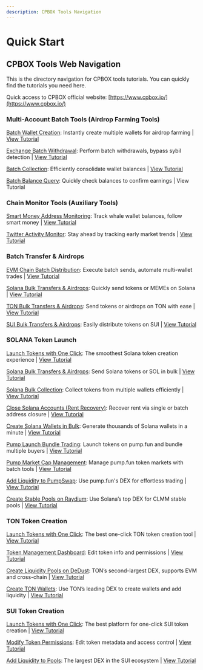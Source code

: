 ```yaml
---
description: CPBOX Tools Navigation
---
```


# Quick Start

## CPBOX Tools Web Navigation

This is the directory navigation for CPBOX tools tutorials. You can quickly find the tutorials you need here.

Quick access to CPBOX official website: [https://www.cpbox.io/](https://www.cpbox.io/)

### Multi-Account Batch Tools (Airdrop Farming Tools)

[Batch Wallet Creation](https://www.cpbox.io/batch/generate-wallet): Instantly create multiple wallets for airdrop farming | [View Tutorial](xiao-bai-bi-kan-xi-lie/pi-liang-di-zhi-sheng-cheng.md)

[Exchange Batch Withdrawal](https://www.cpbox.io/exchange/withdraw): Perform batch withdrawals, bypass sybil detection | [View Tutorial](shi-yong-gong-ju/jiao-yi-suo-pi-liang-ti-bi.md)

[Batch Collection](https://www.cpbox.io/batch/collection): Efficiently consolidate wallet balances | [View Tutorial](pi-liang-gong-ju/pi-liang-gui-ji.md)

[Batch Balance Query](https://www.cpbox.io/batch/check-balance): Quickly check balances to confirm earnings | View Tutorial

### Chain Monitor Tools (Auxiliary Tools)

[Smart Money Address Monitoring](https://www.cpbox.io/balance/monitor): Track whale wallet balances, follow smart money | [View Tutorial](shi-yong-gong-ju/yuejian-kong.md)

[Twitter Activity Monitor](https://www.cpbox.io/en/twitter/group): Stay ahead by tracking early market trends | [View Tutorial](shi-yong-gong-ju/twitter-jian-kong.md)

### Batch Transfer & Airdrops

[EVM Chain Batch Distribution](https://www.cpbox.io/en/batch/send-token): Execute batch sends, automate multi-wallet trades | [View Tutorial](pi-liang-gong-ju/pi-liang-fa-song.md)

[Solana Bulk Transfers & Airdrops](https://www.cpbox.io/en/solana/batch/send): Quickly send tokens or MEMEs on Solana | [View Tutorial](lian-gong-ju/solana-gong-ju/solana-pi-liang-zhuan-zhang-kong-tou-fa-song.md)

[TON Bulk Transfers & Airdrops](https://www.cpbox.io/en/ton/batch-send-token): Send tokens or airdrops on TON with ease | [View Tutorial](lian-gong-ju/ton-gong-ju/ton-pi-liang-zhuan-zhang-kong-tou-fa-song.md)

[SUI Bulk Transfers & Airdrops](https://www.cpbox.io/en/sui/batch-send-token): Easily distribute tokens on SUI | [View Tutorial](lian-gong-ju/sui-gong-ju/sui-pi-liang-fa-song-kong-tou-fa-song.md)

### SOLANA Token Launch

[Launch Tokens with One Click](https://docs.cpbox.io/en/solana-gong-ju/solana-yi-jian-fa-bi.html): The smoothest Solana token creation experience | [View Tutorial](solana-gong-ju/solana-yi-jian-fa-bi.md)

[Solana Bulk Transfers & Airdrops](https://www.cpbox.io/en/solana/batch/send): Send Solana tokens or SOL in bulk | [View Tutorial](lian-gong-ju/solana-gong-ju/solana-pi-liang-zhuan-zhang-kong-tou-fa-song.md)

[Solana Bulk Collection](https://www.cpbox.io/en/solana/batch/collection): Collect tokens from multiple wallets efficiently | [View Tutorial](lian-gong-ju/solana-gong-ju/solana-pi-liang-gui-ji.md)

[Close Solana Accounts (Rent Recovery)](https://www.cpbox.io/en/solana/close-account): Recover rent via single or batch address closure | [View Tutorial](solana-gong-ju/solana-guan-bi-di-zhi-zu-jin-hui-shou.md)

[Create Solana Wallets in Bulk](https://www.cpbox.io/en/batch/generate-wallet): Generate thousands of Solana wallets in a minute | [View Tutorial](lian-gong-ju/solana-gong-ju/solana-qian-bao-pi-liang-chuang-jian.md)

[Pump Launch Bundle Trading](https://www.cpbox.io/en/solana/pump/publish): Launch tokens on pump.fun and bundle multiple buyers | [View Tutorial](solana-gong-ju/pump-kai-pan-he-bing-mai-ru.md)

[Pump Market Cap Management](https://www.cpbox.io/en/solana/bmm?id=3): Manage pump.fun token markets with batch tools | [View Tutorial](solana-gong-ju/pump-shi-zhi-guan-li.md)

[Add Liquidity to PumpSwap](https://swap.pump.fun/?input=So11111111111111111111111111111111111111112): Use pump.fun's DEX for effortless trading | [View Tutorial](lian-gong-ju/solana-gong-ju/pumpswap-liu-dong-xing-tian-jia.md)

[Create Stable Pools on Raydium](https://raydium.io/liquidity-pools/): Use Solana’s top DEX for CLMM stable pools | [View Tutorial](lian-gong-ju/solana-gong-ju/raydium-tian-jia-liu-dong-xing-wen-ding-chi-chuang-jian.md)

### TON Token Creation

[Launch Tokens with One Click](https://www.cpbox.io/en/ton/token/publish): The best one-click TON token creation tool | [View Tutorial](ton-lian-gong-ju/ton-lian-yi-jian-fa-bi-0-dai-ma-fa-bi.md)

[Token Management Dashboard](https://www.cpbox.io/en/ton/token/manage): Edit token info and permissions | [View Tutorial](ton-lian-gong-ju/ton-dai-bi-guan-li.md)

[Create Liquidity Pools on DeDust](https://dedust.io/): TON’s second-largest DEX, supports EVM and cross-chain | [View Tutorial](ton-lian-gong-ju/ton-liu-dong-xing-chi-chuang-jian-dedust-jiao-cheng.md)

[Create TON Wallets](https://ston.fi/): Use TON’s leading DEX to create wallets and add liquidity | [View Tutorial](ton-lian-gong-ju/ton-qian-bao-chuang-jian-jiao-cheng.md)

### SUI Token Creation

[Launch Tokens with One Click](https://www.cpbox.io/sui/token/publish): The best platform for one-click SUI token creation | [View Tutorial](sui-lian-gong-ju/sui-yi-jian-fa-bi.md)

[Modify Token Permissions](https://www.cpbox.io/sui/token/manage): Edit token metadata and access control | [View Tutorial](sui-lian-gong-ju/sui-dai-bi-quan-xian-xiu-gai.md)

[Add Liquidity to Pools](https://www.cetus.zone/): The largest DEX in the SUI ecosystem | [View Tutorial](sui-lian-gong-ju/sui-liu-dong-xing-chi-tian-jia.md)
